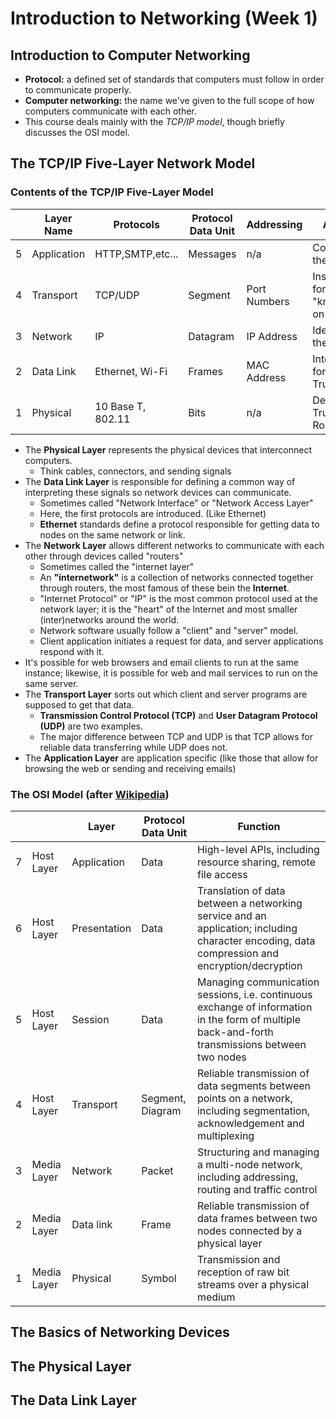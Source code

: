 # Introduction to Networking (Week 1)

## Introduction to Computer Networking

* __Protocol:__ a defined set of standards that computers must follow in order to communicate properly.
* __Computer networking:__ the name we've given to the full scope of how computers communicate with each other.
* This course deals mainly with the _TCP/IP model_, though briefly discusses the OSI model.

## The TCP/IP Five-Layer Network Model

### Contents of the TCP/IP Five-Layer Model

||Layer Name|Protocols|Protocol Data Unit|Addressing|Analogy|
|-|---------|---------|------------------|----------|-------|
|5|Application|HTTP,SMTP,etc...|Messages|n/a|Contents of the Package|
|4|Transport|TCP/UDP|Segment|Port Numbers|Instructions for "knocking on door"|
|3|Network|IP|Datagram|IP Address|Identifies the route|
|2|Data Link|Ethernet, Wi-Fi|Frames|MAC Address|Intersections for Delivery Trucks|
|1|Physical|10 Base T, 802.11|Bits|n/a|Delivery Truck & Roads|

* The __Physical Layer__ represents the physical devices that interconnect computers.
    * Think cables, connectors, and sending signals
* The __Data Link Layer__ is responsible for defining a common way of interpreting these signals so network devices can communicate.
    * Sometimes called "Network Interface" or "Network Access Layer"
    * Here, the first protocols are introduced. (Like Ethernet)
    * __Ethernet__ standards define a protocol responsible for getting data to nodes on the same network or link.
* The __Network Layer__ allows different networks to communicate with each other through devices called "routers"
    * Sometimes called the "internet layer"
    * An __"internetwork"__ is a collection of networks connected together through routers, the most famous of these bein the __Internet__.
    * "Internet Protocol" or "IP" is the most common protocol used at the network layer; it is the "heart" of the Internet and most smaller (inter)networks around the world.
    * Network software usually follow a "client" and "server" model.
    * Client application initiates a request for data, and server applications respond with it.
* It's possible for web browsers and email clients to run at the same instance; likewise, it is possible for web and mail services to run on the same server.
* The __Transport Layer__ sorts out which client and server programs are supposed to get that data.
    * __Transmission Control Protocol (TCP)__ and __User Datagram Protocol (UDP)__ are two examples.
    * The major difference between TCP and UDP is that TCP allows for reliable data transferring while UDP does not.
* The __Application Layer__ are application specific (like those that allow for browsing the web or sending and receiving emails)

### The OSI Model \(after [Wikipedia](https://en.wikipedia.org/wiki/OSI_model)\)

|||Layer|Protocol Data Unit|Function|
|-|-|---|------------------|--------|
|7|Host Layer|Application|Data|High-level APIs, including resource sharing, remote file access|
|6|Host Layer|Presentation|Data|Translation of data between a networking service and an application; including character encoding, data compression and encryption/decryption|
|5|Host Layer|Session|Data|Managing communication sessions, i.e. continuous exchange of information in the form of multiple back-and-forth transmissions between two nodes|
|4|Host Layer|Transport|Segment, Diagram|Reliable transmission of data segments between points on a network, including segmentation, acknowledgement and multiplexing|
|3|Media Layer|Network|Packet|Structuring and managing a multi-node network, including addressing, routing and traffic control|
|2|Media Layer|Data link|Frame|Reliable transmission of data frames between two nodes connected by a physical layer|
|1|Media Layer|Physical|Symbol|Transmission and reception of raw bit streams over a physical medium|

## The Basics of Networking Devices

## The Physical Layer

## The Data Link Layer
